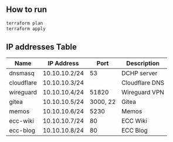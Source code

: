 ## How to run

```bash
terraform plan
terraform apply
```

## IP addresses Table

| Name | IP Address | Port | Description |
|------|------------|------|-------------|
| dnsmasq | 10.10.10.2/24 | 53 | DCHP server |
| cloudflare | 10.10.10.3/24 | | Cloudflare DNS |
| wireguard | 10.10.10.4/24 | 51820 | Wireguard VPN |
| gitea | 10.10.10.5/24 | 3000, 22 | Gitea |
| memos | 10.10.10.6/24 | 5230 | Memos |
| ecc-wiki | 10.10.10.7/24 | 80 | ECC Wiki |
| ecc-blog | 10.10.10.8/24 | 80 | ECC Blog |
